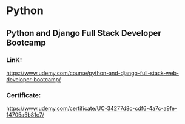 # Python 
## Python and Django Full Stack Developer Bootcamp
### LinK:
https://www.udemy.com/course/python-and-django-full-stack-web-developer-bootcamp/
### Certificate:
https://www.udemy.com/certificate/UC-34277d8c-cdf6-4a7c-a9fe-14705a5b81c7/
